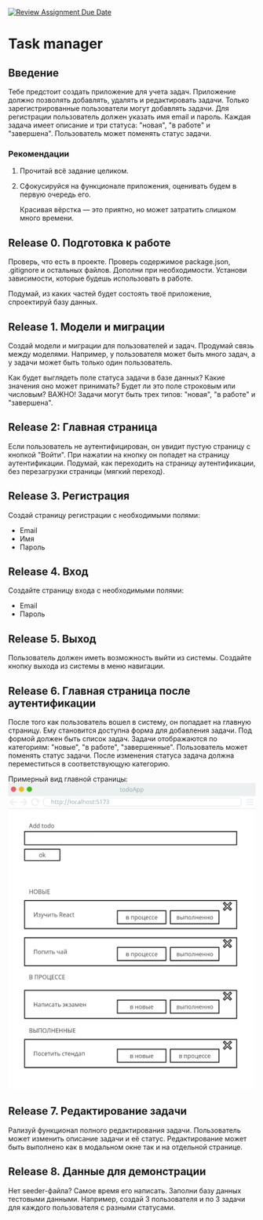 [![Review Assignment Due Date](https://classroom.github.com/assets/deadline-readme-button-22041afd0340ce965d47ae6ef1cefeee28c7c493a6346c4f15d667ab976d596c.svg)](https://classroom.github.com/a/iGV_q8Jx)
# Task manager

## Введение
Тебе предстоит создать приложение для учета задач. Приложение должно позволять добавлять, удалять и редактировать задачи.
Только зарегистрированные пользователи могут добавлять задачи. Для регистрации пользователь должен указать имя email и пароль.
Каждая задача имеет описание и три статуса: "новая", "в работе" и "завершена". Пользователь может поменять статус задачи.

### Рекомендации

1. Прочитай всё задание целиком.

2. Сфокусируйся на функционале приложения, оценивать будем в первую очередь его.

   Красивая вёрстка — это приятно, но может затратить слишком много времени.

## Release 0. Подготовка к работе

Проверь, что есть в проекте. Проверь содержимое package.json, .gitignore и остальных файлов. Дополни при необходимости. Установи зависимости, которые будешь использовать в работе.

Подумай, из каких частей будет состоять твоё приложение, спроектируй базу данных.

## Release 1. Модели и миграции

Создай модели и миграции для пользователей и задач.
Продумай связь между моделями. Например, у пользователя может быть много задач, а у задачи может быть только один пользователь.

Как будет выглядеть поле статуса задачи в базе данных? Какие значения оно может принимать? Будет ли это поле строковым или числовым?
ВАЖНО! Задачи могут быть трех типов: "новая", "в работе" и "завершена".


## Release 2: Главная страница

Если пользователь не аутентифицирован, он увидит пустую страницу с кнопкой "Войти". При нажатии на кнопку он попадет на страницу аутентификации.
Подумай, как переходить на страницу аутентификации, без перезагрузки страницы (мягкий переход).

## Release 3. Регистрация

Создай страницу регистрации с необходимыми полями:

- Email
- Имя
- Пароль

## Release 4. Вход

Создайте страницу входа с необходимыми полями:

- Email
- Пароль

## Release 5. Выход

Пользователь должен иметь возможность выйти из системы. Создайте кнопку выхода из системы в меню навигации.

## Release 6. Главная страница после аутентификации

После того как пользователь вошел в систему, он попадает на главную страницу.
Ему становится доступна форма для добавления задачи. Под формой должен быть список задач. Задачи отображаются по категориям: "новые", "в работе", "завершенные". Пользователь может поменять статус задачи. После изменения статуса задача должна переместиться в соответствующую категорию.

Примерный вид главной страницы:
![MainPage](mockups/todo.png)


## Release 7. Редактирование задачи

Рализуй функционал полного редактирования задачи. Пользователь может изменить описание задачи и её статус. Редактирование может быть выполнено как в модальном окне так и на отдельной странице.

## Release 8. Данные для демонстрации

Нет seeder-файла? Самое время его написать. Заполни базу данных тестовыми данными. Например, создай 3 пользователя и по 3 задачи для каждого пользователя с разными статусами.